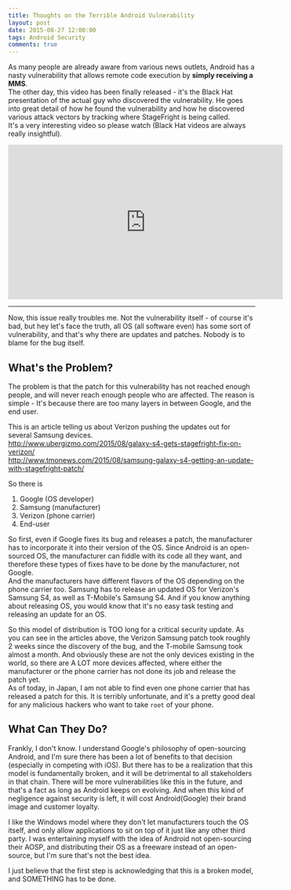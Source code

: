 ```yaml
---
title: Thoughts on the Terrible Android Vulnerability
layout: post
date: 2015-08-27 12:00:00
tags: Android Security
comments: true
---
```


As many people are already aware from various news outlets, Android has a nasty vulnerability that allows remote code execution by **simply receiving a MMS**.  
The other day, this video has been finally released - it's the Black Hat presentation of the actual guy who discovered the vulnerability. He goes into great detail of how he found the vulnerability and how he discovered various attack vectors by tracking where StageFright is being called.  
It's a very interesting video so please watch (Black Hat videos are always really insightful).

<iframe width="560" height="315" src="https://www.youtube.com/embed/71YP65UANP0" frameborder="0" allowfullscreen></iframe>
<br>

---  

Now, this issue really troubles me. Not the vulnerability itself - of course it's bad, but hey let's face the truth, all OS (all software even) has some sort of vulnerability, and that's why there are updates and patches. Nobody is to blame for the bug itself.  

## What's the Problem?  

The problem is that the patch for this vulnerability has not reached enough people, and will never reach enough people who are affected. 
The reason is simple - It's because there are too many layers in between Google, and the end user.  

This is an article telling us about Verizon pushing the updates out for several Samsung devices.  
http://www.ubergizmo.com/2015/08/galaxy-s4-gets-stagefright-fix-on-verizon/  
http://www.tmonews.com/2015/08/samsung-galaxy-s4-getting-an-update-with-stagefright-patch/  

So there is  
 1. Google (OS developer)  
 2. Samsung (manufacturer)
 3. Verizon (phone carrier)  
 4. End-user  

So first, even if Google fixes its bug and releases a patch, the manufacturer has to incorporate it into their version of the OS. 
Since Android is an open-sourced OS, the manufacturer can fiddle with its code all they want, and therefore these types of fixes have to be done by the manufacturer, not Google.  
And the manufacturers have different flavors of the OS depending on the phone carrier too. Samsung has to release an updated OS for Verizon's Samsung S4, as well as T-Mobile's Samsung S4. And if you know anything about releasing OS, you would know that it's no easy task testing and releasing an update for an OS.  

So this model of distribution is TOO long for a critical security update. As you can see in the articles above, the Verizon Samsung patch took roughly 2 weeks since the discovery of the bug, and the T-mobile Samsung took almost a month. And obviously these are not the only devices existing in the world, so there are A LOT more devices affected, where either the manufacturer or the phone carrier has not done its job and release the patch yet.  
As of today, in Japan, I am not able to find even one phone carrier that has released a patch for this. It is terribly unfortunate, and it's a pretty good deal for any malicious hackers who want to take `root` of your phone.  

## What Can They Do?  

Frankly, I don't know. I understand Google's philosophy of open-sourcing Android, and I'm sure there has been a lot of benefits to that decision (especially in competing with iOS). But there has to be a realization that this model is fundamentally broken, and it will be detrimental to all stakeholders in that chain. There will be more vulnerabilities like this in the future, and that's a fact as long as Android keeps on evolving. And when this kind of negligence against security is left, it will cost Android(Google) their brand image and customer loyalty.  

I like the Windows model where they don't let manufacturers touch the OS itself, and only allow applications to sit on top of it just like any other third party. I was entertaining myself with the idea of Android not open-sourcing their AOSP, and distributing their OS as a freeware instead of an open-source, but I'm sure that's not the best idea.  

I just believe that the first step is acknowledging that this is a broken model, and SOMETHING has to be done.  



